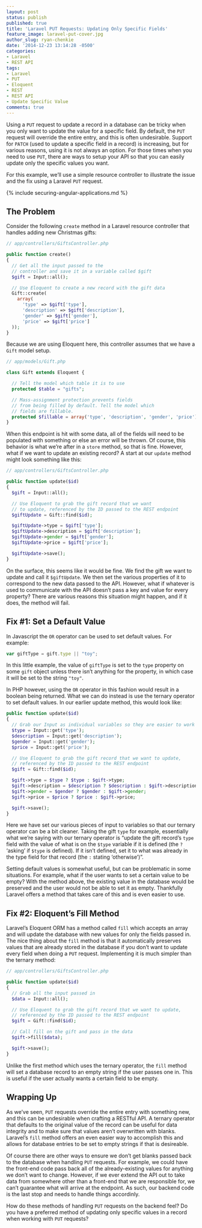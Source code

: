 ```yaml
---
layout: post
status: publish
published: true
title: 'Laravel PUT Requests: Updating Only Specific Fields'
feature_image: laravel-put-cover.jpg
author_slug: ryan-chenkie
date: '2014-12-23 13:14:28 -0500'
categories:
- Laravel
- REST API
tags:
- Laravel
- PUT
- Eloquent
- REST
- REST API
- Update Specific Value
comments: true
---
```


Using a `PUT` request to update a record in a database can be tricky when you only want to update the value for a specific field. By default, the `PUT` request will override the entire entry, and this is often undesirable. Support for `PATCH` (used to update a specific field in a record) is increasing, but for various reasons, using it is not always an option. For those times when you need to use `PUT`, there are ways to setup your API so that you can easily update only the specific values you want.

For this example, we’ll use a simple resource controller to illustrate the issue and the fix using a Laravel `PUT` request.

{% include securing-angular-applications.md %}

## The Problem

Consider the following `create` method in a Laravel resource controller that handles adding new Christmas gifts:

~~~php
// app/controllers/GiftsController.php

public function create()
{
  // Get all the input passed to the 
  // controller and save it in a variable called $gift
  $gift = Input::all();

  // Use Eloquent to create a new record with the gift data
  Gift::create(
    array(
      'type' => $gift['type'],
      'description' => $gift['description'],
      'gender' => $gift['gender'],
      'price' => $gift['price']   
  ));
}
~~~

Because we are using Eloquent here, this controller assumes that we have a `Gift` model setup.

~~~php
// app/models/Gift.php

class Gift extends Eloquent {

  // Tell the model which table it is to use
  protected $table = "gifts";

  // Mass-assignment protection prevents fields 
  // from being filled by default. Tell the model which 
  // fields are fillable.
  protected $fillable = array('type', 'description', 'gender', 'price');      
}
~~~

When this endpoint is hit with some data, all of the fields will need to be populated with something or else an error will be thrown. Of course, this behavior is what we’re after in a `store` method, so that is fine. However, what if we want to update an existing record? A start at our `update` method might look something like this:

~~~php
// app/controllers/GiftsController.php

public function update($id)
{
  $gift = Input::all();

  // Use Eloquent to grab the gift record that we want 
  // to update, referenced by the ID passed to the REST endpoint
  $giftUpdate = Gift::find($id);

  $giftUpdate->type = $gift['type'];
  $giftUpdate->description = $gift['description'];
  $giftUpdate->gender = $gift['gender'];
  $giftUpdate->price = $gift['price'];

  $giftUpdate->save();      
}
~~~

On the surface, this seems like it would be fine. We find the gift we want to update and call it `$giftUpdate`. We then set the various properties of it to correspond to the new data passed to the API. However, what if whatever is used to communicate with the API doesn’t pass a key and value for every property? There are various reasons this situation might happen, and if it does, the method will fail.

## Fix #1: Set a Default Value

In Javascript the `OR` operator can be used to set default values. For example:

~~~js
var giftType = gift.type || "toy";
~~~

In this little example, the value of `giftType` is set to the `type` property on some `gift` object unless there isn’t anything for the property, in which case it will be set to the string `"toy"`.

In PHP however, using the `OR` operator in this fashion would result in a boolean being returned. What we can do instead is use the ternary operator to set default values. In our earlier update method, this would look like:

~~~php
public function update($id)
{
  // Grab our Input as individual variables so they are easier to work with
  $type = Input::get('type');
  $description = Input::get('description');
  $gender = Input::get('gender');
  $price = Input::get('price');

  // Use Eloquent to grab the gift record that we want to update,
  // referenced by the ID passed to the REST endpoint
  $gift = Gift::find($id);

  $gift->type = $type ? $type : $gift->type;
  $gift->description = $description ? $description : $gift->description;      
  $gift->gender = $gender ? $gender : $gift->gender;      
  $gift->price = $price ? $price : $gift->price;

  $gift->save();      
}
~~~

Here we have set our various pieces of input to variables so that our ternary operator can be a bit cleaner. Taking the gift `type` for example, essentially what we’re saying with our ternary operator is “update the gift record’s `type` field with the value of what is on the `$type` variable if it is defined (the `?` ‘asking’ if `$type` is defined). If it isn’t defined, set it to what was already in the type field for that record (the `:` stating ‘otherwise’)”.

Setting default values is somewhat useful, but can be problematic in some situations. For example, what if the user wants to set a certain value to be empty? With the method above, the existing value in the database would be preserved and the user would not be able to set it as empty. Thankfully Laravel offers a method that takes care of this and is even easier to use.

## Fix #2: Eloquent’s Fill Method

Laravel’s Eloquent ORM has a method called `fill` which accepts an array and will update the database with new values for only the fields passed in. The nice thing about the `fill` method is that it automatically preserves values that are already stored in the database if you don’t want to update every field when doing a `PUT` request. Implementing it is much simpler than the ternary method:

~~~php
// app/controllers/GiftsController.php

public function update($id)
{
  // Grab all the input passed in
  $data = Input::all();

  // Use Eloquent to grab the gift record that we want to update,
  // referenced by the ID passed to the REST endpoint
  $gift = Gift::find($id);

  // Call fill on the gift and pass in the data
  $gift->fill($data);

  $gift->save();
}
~~~

Unlike the first method which uses the ternary operator, the `fill` method will set a database record to an empty string if the user passes one in. This is useful if the user actually wants a certain field to be empty.

## Wrapping Up

As we’ve seen, `PUT` requests override the entire entry with something new, and this can be undesirable when crafting a RESTful API. A ternary operator that defaults to the original value of the record can be useful for data integrity and to make sure that values aren’t overwritten with blanks. Laravel’s `fill` method offers an even easier way to accomplish this and allows for database entries to be set to empty strings if that is desireable.

Of course there are other ways to ensure we don’t get blanks passed back to the database when handling `PUT` requests. For example, we could have the front-end code pass back all of the already-existing values for anything we don’t want to change. However, if we ever extend the API out to take data from somewhere other than a front-end that we are responsible for, we can’t guarantee what will arrive at the endpoint. As such, our backend code is the last stop and needs to handle things accordinly.

How do these methods of handling `PUT` requests on the backend feel? Do you have a preferred method of updating only specific values in a record when working with `PUT` requests?